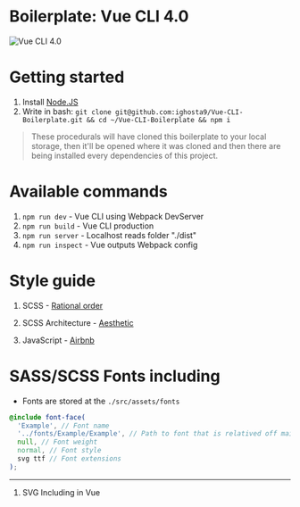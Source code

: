 # Boilerplate: Vue CLI 4.0
![Vue CLI 4.0](https://miro.medium.com/proxy/1*kz9D-JB0Lrk4RfhInh_3fg.png "Vue CLI 4.0")

# Getting started
1. Install [Node.JS](https://nodejs.org/en/)
2. Write in bash: `git clone git@github.com:ighosta9/Vue-CLI-Boilerplate.git && cd ~/Vue-CLI-Boilerplate && npm i`
> These procedurals will have cloned this boilerplate to your local storage, then it'll be opened where it was cloned and then there are being installed every dependencies of this project.

# Available commands
1. `npm run dev` - Vue CLI using Webpack DevServer
2. `npm run build` - Vue CLI production
3. `npm run server` - Localhost reads folder "./dist"
4. `npm run inspect` - Vue outputs Webpack config

# Style guide
1. SCSS - [Rational order](https://www.npmjs.com/package/stylelint-config-rational-order "Styleguide")

2. SCSS Architecture - [Aesthetic](https://scotch.io/tutorials/aesthetic-sass-1-architecture-and-style-organization)

3. JavaScript - [Airbnb](https://github.com/airbnb/javascript)

# SASS/SCSS Fonts including

* Fonts are stored at the `./src/assets/fonts`

```scss
@include font-face(
  'Example', // Font name
  '../fonts/Example/Example', // Path to font that is relatived off main.scss
  null, // Font weight
  normal, // Font style
  svg ttf // Font extensions
);
```
---
1. SVG Including in Vue
